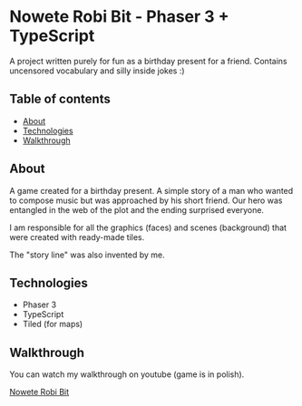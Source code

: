 # Nowete Robi Bit - Phaser 3 + TypeScript

A project written purely for fun as a birthday present for a friend. Contains uncensored vocabulary and silly inside jokes :)

## Table of contents
* [About](#about)
* [Technologies](#technologies)
* [Walkthrough](#walkthrough)

## About
A game created for a birthday present.
A simple story of a man who wanted to compose music but was approached by his short friend. Our hero was entangled in the web of the plot and the ending surprised everyone.

I am responsible for all the graphics (faces) and scenes (background) that were created with ready-made tiles.

The "story line" was also invented by me.

## Technologies
* Phaser 3
* TypeScript
* Tiled (for maps)

## Walkthrough
You can watch my walkthrough on youtube (game is in polish).

[Nowete Robi Bit](https://youtu.be/hoCYWVn-JEw)